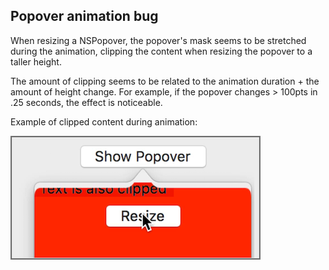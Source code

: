 ## Popover animation bug

When resizing a NSPopover, the popover's mask seems to be stretched during the animation, clipping the content when resizing the popover to a taller height.

The amount of clipping seems to be related to the animation duration + the amount of height change. For example, if the popover changes > 100pts in .25 seconds, the effect is noticeable.

Example of clipped content during animation:


![](https://raw.githubusercontent.com/adamwulf/popover-mask-resize/f1c2827f7ed0fe6cb570c8de2448036ed7f5958e/popover-mask-resize/example.png)